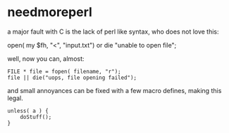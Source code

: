 needmoreperl
============

a major fault with C is the lack of perl like syntax, who does not love this:

open( my $fh, "<", "input.txt") or die "unable to open file";

well, now you can, almost: 
```
FILE * file = fopen( filename, "r");
file || die("uops, file opening failed");
```
and small annoyances can be fixed with a few macro defines, making this legal. 
```
unless( a ) {
	doStuff();
}
```
